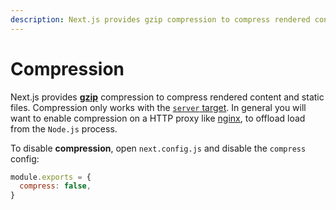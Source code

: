 ```yaml
---
description: Next.js provides gzip compression to compress rendered content and static files, it only works with the server target. Learn more about it here.
---
```


# Compression

Next.js provides [**gzip**](https://tools.ietf.org/html/rfc6713#section-3) compression to compress rendered content and static files. Compression only works with the [`server` target](/docs/api-reference/next.config.js/build-target.md#server-target). In general you will want to enable compression on a HTTP proxy like [nginx](https://www.nginx.com/), to offload load from the `Node.js` process.

To disable **compression**, open `next.config.js` and disable the `compress` config:

```js
module.exports = {
  compress: false,
}
```
